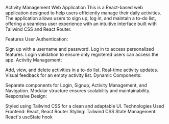 Activity Management Web Application
This is a React-based web application designed to help users efficiently manage their daily activities. The application allows users to sign up, log in, and maintain a to-do list, offering a seamless user experience with an intuitive interface built with Tailwind CSS and React Router.

Features
User Authentication:

Sign up with a username and password.
Log in to access personalized features.
Login validation to ensure only registered users can access the app.
Activity Management:

Add, view, and delete activities in a to-do list.
Real-time activity updates.
Visual feedback for an empty activity list.
Dynamic Components:

Separate components for Login, Signup, Activity Management, and Navigation.
Modular structure ensures scalability and maintainability.
Responsive Design:

Styled using Tailwind CSS for a clean and adaptable UI.
Technologies Used
Frontend: React, React Router
Styling: Tailwind CSS
State Management: React's useState hook
